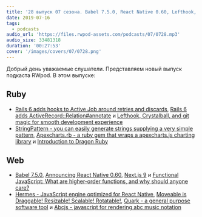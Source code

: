 ```yaml
---
title: '28 выпуск 07 сезона. Babel 7.5.0, React Native 0.60, Lefthook, Crystalball, Next.js 9, Dragon Ruby, Hermes, Quark и прочее'
date: 2019-07-16
tags:
  - podcasts
audio_url: 'https://files.rwpod-assets.com/podcasts/07/0728.mp3'
audio_size: 33481318
duration: '00:27:53'
cover: '/images/covers/07/0728.png'
---
```


Добрый день уважаемые слушатели. Представляем новый выпуск подкаста RWpod. В этом выпуске:

## Ruby

- [Rails 6 adds hooks to Active Job around retries and discards](https://blog.bigbinary.com/2019/07/09/rails-6-adds-hooks-to-activejob-around-retries-and-discards.html), [Rails 6 adds ActiveRecord::Relation#annotate](https://blog.bigbinary.com/2019/07/15/rails-6-adds-annotate-to-activerecord-relation-queries.html) и [Lefthook, Crystalball, and git magic for smooth development experience](https://dev.to/evilmartians/lefthook-crystalball-and-git-magic-for-smooth-development-experience-33mc)
- [StringPattern - you can easily generate strings supplying a very simple pattern](https://github.com/MarioRuiz/string_pattern), [Apexcharts.rb - a ruby gem that wraps a apexcharts.js charting library](https://github.com/styd/apexcharts.rb) и [Introduction to Dragon Ruby](https://www.driftingruby.com/episodes/introduction-to-dragon-ruby)

## Web

- [Babel 7.5.0](https://babeljs.io/blog/2019/07/03/7.5.0), [Announcing React Native 0.60](https://facebook.github.io/react-native/blog/2019/07/03/version-60), [Next.js 9](https://nextjs.org/blog/next-9) и [Functional JavaScript: What are higher-order functions, and why should anyone care?](https://jrsinclair.com/articles/2019/what-is-a-higher-order-function-and-why-should-anyone-care/)
- [Hermes - JavaScript engine optimized for React Native](https://hermesengine.dev/), [Moveable is Draggable! Resizable! Scalable! Rotatable!](https://daybrush.com/moveable/), [Quark - a general purpose software tool](https://quarkjs.io/) и [Abcjs - javascript for rendering abc music notation](https://abcjs.net/)

